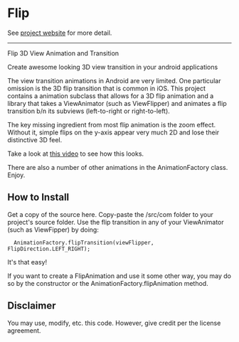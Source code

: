 Flip
====

See <a href="https://code.google.com/p/android-3d-flip-view-transition/">project website</a> for more detail.

----

Flip 3D View Animation and Transition

Create awesome looking 3D view transition in your android applications

The view transition animations in Android are very limited. One particular omission is the 3D flip transition that is common in iOS. This project contains a animation subclass that allows for a 3D flip animation and a library that takes a ViewAnimator (such as ViewFlipper) and animates a flip transition b/n its subviews (left-to-right or right-to-left).

The key missing ingredient from most flip animation is the zoom effect. Without it, simple flips on the y-axis appear very much 2D and lose their distinctive 3D feel.

Take a look at <a href="http://youtu.be/52mXHqX9f3Y">this video</a> to see how this looks.

There are also a number of other animations in the AnimationFactory class. Enjoy.



How to Install
----

Get a copy of the source here. Copy-paste the /src/com folder to your project's source folder. Use the flip transition in any of your ViewAnimator (such as ViewFipper) by doing:

      AnimationFactory.flipTransition(viewFlipper, FlipDirection.LEFT_RIGHT);
      
It's that easy!

If you want to create a FlipAnimation and use it some other way, you may do so by the constructor or the AnimationFactory.flipAnimation method.

Disclaimer
----
You may use, modify, etc. this code. However, give credit per the license agreement.

